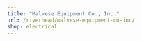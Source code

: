 ```yaml
---
title: "Malvese Equipment Co., Inc."
url: /riverhead/malvese-equipment-co-inc/
shop: electrical
---
```

